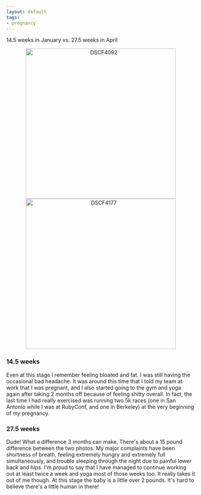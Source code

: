 ```yaml
---
layout: default
tags:
- pregnancy
---
```


<p class="text-center">14.5 weeks in January vs. 27.5 weeks in April</p>
<center>
  <a data-flickr-embed="true"  href="https://www.flickr.com/photos/emmafern/24639650709/in/album-72157659993499353/" title="DSCF4092"><img class="img-rounded" src="https://farm2.staticflickr.com/1545/24639650709_7773e30b86_z.jpg" width="400" alt="DSCF4092"></a><script async src="//embedr.flickr.com/assets/client-code.js" charset="utf-8"></script><a data-flickr-embed="true"  href="https://www.flickr.com/photos/emmafern/26201068824/in/album-72157659993499353/" title="DSCF4177"><img class="img-rounded" src="https://farm8.staticflickr.com/7263/26201068824_9912bbd090_z.jpg" width="400" alt="DSCF4177"></a><script async src="//embedr.flickr.com/assets/client-code.js" charset="utf-8"></script>
</center>

### 14.5 weeks

Even at this stage I remember feeling bloated and fat. I was still having the occasional bad headache. It was around this time that I told my team at work that I was pregnant, and I also started going to the gym and yoga again after taking 2 months off because of feeling shitty overall. In fact, the last time I had really exercised was running two 5k races (one in San Antonio while I was at RubyConf, and one in Berkeley) at the very beginning of my pregnancy.

### 27.5 weeks

Dude! What a difference 3 months can make. There's about a 15 pound difference between the two photos. My major complaints have been shortness of breath, feeling extremely hungry and extremely full simultaneously, and trouble sleeping through the night due to painful lower back and hips. I'm proud to say that I have managed to continue working out at least twice a week and yoga most of those weeks too. It really takes it out of me though. At this stage the baby is a little over 2 pounds. It's hard to believe there's a little human in there!
